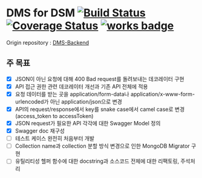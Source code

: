 # DMS for DSM [![Build Status](https://travis-ci.org/DSM-DMS/DMS-Backend-API-v2.svg?branch=master)](https://travis-ci.org/DSM-DMS/DMS-Backend-API-v2) [![Coverage Status](https://coveralls.io/repos/github/DSM-DMS/DMS-Backend-API-v2/badge.svg)](https://coveralls.io/github/DSM-DMS/DMS-Backend-API-v2) [![works badge](https://cdn.rawgit.com/nikku/works-on-my-machine/v0.2.0/badge.svg)](https://github.com/nikku/works-on-my-machine)
Origin repository : <a href="https://github.com/DSM-DMS/DMS-Backend">DMS-Backend</a>

## 주 목표
- [x] JSON이 아닌 요청에 대해 400 Bad request를 돌려보내는 데코레이터 구현
- [x] API 접근 권한 관련 데코레이터 개선과 기존 API 전체에 적용
- [x] 요청 데이터를 받는 곳을 application/form-data나 application/x-www-form-urlencoded가 아닌 application/json으로 변경
- [x] API의 request/response에서 key를 snake case에서 camel case로 변경(access_token to accessToken)
- [x] JSON request가 필요한 API 각각에 대한 Swagger Model 정의
- [x] Swagger doc 재구성
- [ ] 테스트 케이스 완전히 처음부터 개발
- [ ] Collection name과 collection 분할 방식 변경으로 인한 MongoDB Migrator 구현
- [ ] 유틸리티성 헬퍼 함수에 대한 docstring과 소스코드 전체에 대한 리팩토링, 주석처리
